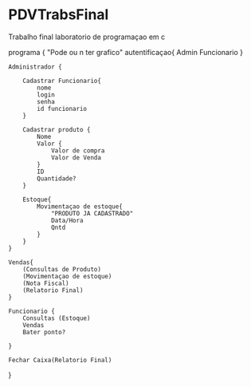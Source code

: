 # PDVTrabsFinal
Trabalho final laboratorio de programaçao em c

programa { 
    "Pode ou n ter grafico"
    autentificaçao{
        Admin
        Funcionario
    }

    Administrador {

        Cadastrar Funcionario{
            nome
            login
            senha
            id funcionario
        }

        Cadastrar produto {
            Nome
            Valor {
                Valor de compra
                Valor de Venda
            }
            ID
            Quantidade?
        }

        Estoque{
            Movimentaçao de estoque{
                "PRODUTO JA CADASTRADO"
                Data/Hora
                Qntd
            }
        }
    }

    Vendas{
        (Consultas de Produto)
        (Movimentaçao de estoque)
        (Nota Fiscal)
        (Relatorio Final)
    } 

    Funcionario {
        Consultas (Estoque)
        Vendas
        Bater ponto?
        
    }

    Fechar Caixa(Relatorio Final)
}
